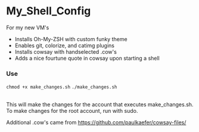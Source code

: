 # My_Shell_Config
For my new VM's 

- Installs Oh-My-ZSH with custom funky theme
- Enables git, colorize, and catimg plugins
- Installs cowsay with  handselected .cow's
- Adds a nice fourtune quote in cowsay upon starting a shell

### Use
`chmod +x make_changes.sh`
`./make_changes.sh`

<br>
This will make the changes for the account that executes make_changes.sh.
To make changes for the root account, run with sudo. 

<br>

Additional .cow's came from https://github.com/paulkaefer/cowsay-files/
